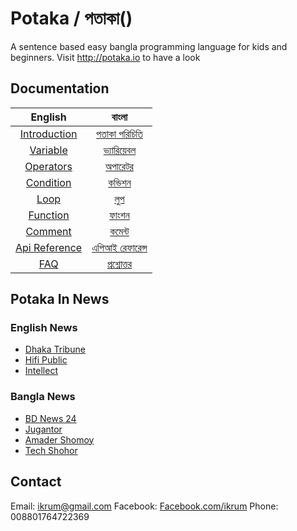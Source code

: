 # Potaka / পতাকা()
A sentence based easy bangla programming language for kids and beginners. Visit http://potaka.io to have a look

## Documentation

|    English    	|      বাংলা     	|
|:-------------:	|:--------------:	|
|  [Introduction](docs/api_reference_en.md) 	|  [পতাকা পরিচিতি](docs/api_reference_en.md) 	|
|    [Variable](docs/variable_end.md)   	|    [ভ্যারিয়েবল](docs/variable.md)   	|
|   [Operators](docs/operators_end.md)   	|     [অপারেটর](docs/operators.md)    	|
|   [Condition](docs/condition_end.md)   	|     [কন্ডিশন](docs/condition..md)     	|
|      [Loop](docs/loop_end.md)     	|       [লুপ](docs/loop.md)       	|
|    [Function](docs/function_end.md)   	|      [ফাংশন](docs/function.md)     	|
|    [Comment](docs/comment_en.md)    	|      [কমেন্ট](docs/comment.md)     	|
| [Api Reference](docs/api_reference_en.md) 	| [এপিআই রেফারেন্স](docs/api_reference.md) 	|
|      [FAQ](docs/faq_en.md)      	|    [প্রশ্নোত্তর](docs/faq.md)   	|


## Potaka In News

### English News
  * [Dhaka Tribune](http://www.dhakatribune.com/feature/tech/2016/08/20/bangla-programming-language-potaka-launched/)
  * [Hifi Public](http://hifipublic.com/2016/08/22/potaka-first-bangla-programming-language/)
  * [Intellect](http://www.intellect.com.bd/details/515/potaka-the-first-bangla-programming-language)

### Bangla News
  * [BD News 24](http://bangla.bdnews24.com/tech/article1203516.bdnews)
  * [Jugantor](http://www.jugantor.com/online/it-world/2016/08/22/22889/বাংলায়-প্রোগ্রামিং-ভাষা-‘পতাকা’)
  * [Amader Shomoy](http://www.dainikamadershomoy.com/todays-paper/features/technology-time/32993/প্রোগ্রামিং-লিখি-বাংলা-ভাষায়)
  * [Tech Shohor](http://techshohor.com/news/66417)


  ## Contact
  Email: [ikrum@gmail.com](#)
  Facebook: [Facebook.com/ikrum](http://facebook.com/ikrum)
  Phone: 008801764722369
